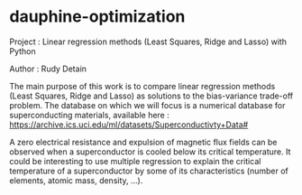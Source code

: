# dauphine-optimization
Project : Linear regression methods (Least Squares, Ridge and Lasso) with Python  

Author : Rudy Detain  

The main purpose of this work is to compare linear regression methods (Least Squares, Ridge and Lasso) as solutions to the bias-variance trade-off problem. The database on which we will focus is a numerical database for superconducting materials, available here : https://archive.ics.uci.edu/ml/datasets/Superconductivty+Data# 

A zero electrical resistance and expulsion of magnetic flux fields can be observed when a superconductor is cooled below its critical temperature. It could be interesting to use multiple regression to explain the critical temperature of a superconductor by some of its characteristics (number of elements, atomic mass, density, ...).
